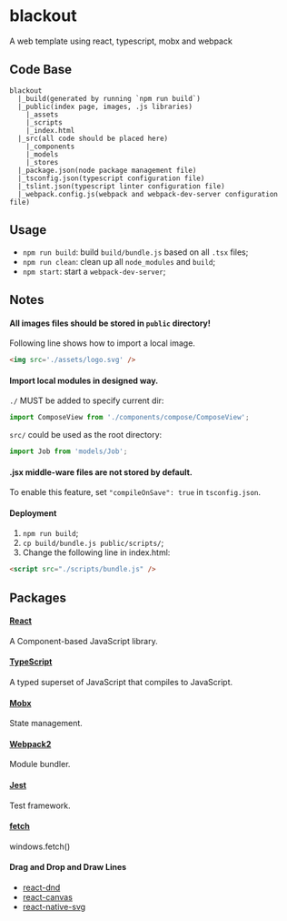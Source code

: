 # blackout
A web template using react, typescript, mobx and webpack


## Code Base
```
blackout
  |_build(generated by running `npm run build`)
  |_public(index page, images, .js libraries)
    |_assets
    |_scripts
    |_index.html
  |_src(all code should be placed here)
    |_components
    |_models
    |_stores
  |_package.json(node package management file)
  |_tsconfig.json(typescript configuration file)
  |_tslint.json(typescript linter configuration file)
  |_webpack.config.js(webpack and webpack-dev-server configuration file)
```


## Usage
- `npm run build`: build `build/bundle.js` based on all `.tsx` files;
- `npm run clean`: clean up all `node_modules` and `build`;
- `npm start`: start a `webpack-dev-server`;


## Notes
#### All images files should be stored in `public` directory!
Following line shows how to import a local image.
```html
<img src='./assets/logo.svg' />
```
#### Import local modules in designed way.
`./` MUST be added to specify current dir:
```javascript
import ComposeView from './components/compose/ComposeView';
```
`src/` could be used as the root directory:
```javascript
import Job from 'models/Job';
```
#### .jsx middle-ware files are not stored by default.
To enable this feature, set `"compileOnSave": true` in `tsconfig.json`.
#### Deployment
1. `npm run build`;
2. `cp build/bundle.js public/scripts/`;
3. Change the following line in index.html:
```html
<script src="./scripts/bundle.js" />
```


## Packages
#### [React](https://facebook.github.io/react/)
A Component-based JavaScript library.
#### [TypeScript](https://www.typescriptlang.org/)
A typed superset of JavaScript that compiles to JavaScript.
#### [Mobx](https://github.com/mobxjs/mobx-react)
State management.
#### [Webpack2](https://webpack.js.org/)
Module bundler.
#### [Jest](http://facebook.github.io/jest/docs/getting-started.html#using-typescript)
Test framework.
#### [fetch](https://developer.mozilla.org/en/docs/Web/API/Fetch_API)
windows.fetch()
#### Drag and Drop and Draw Lines
- [react-dnd](https://github.com/react-dnd/react-dnd)
- [react-canvas](https://github.com/Flipboard/react-canvas)
- [react-native-svg](https://github.com/react-native-community/react-native-svg)
